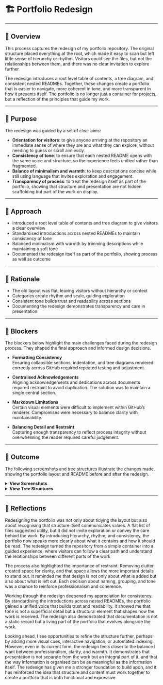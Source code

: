 # 🏗️ Portfolio Redesign

---

## 📑 Overview
This process captures the redesign of my portfolio repository. The original structure placed everything at the root, which made it easy to scan but left little sense of hierarchy or rhythm. Visitors could see the files, but not the relationships between them, and there was no clear invitation to explore further.  

The redesign introduces a root level table of contents, a tree diagram, and consistent nested READMEs. Together, these changes create a portfolio that is easier to navigate, more coherent in tone, and more transparent in how it presents itself. The portfolio is no longer just a container for projects, but a reflection of the principles that guide my work.

---

## 📌 Purpose
The redesign was guided by a set of clear aims:  

- **Orientation for visitors**: to give anyone arriving at the repository an immediate sense of where they are and what they can explore, without needing to guess or scroll aimlessly.  
- **Consistency of tone**: to ensure that each nested README opens with the same voice and structure, so the experience feels unified rather than fragmented.  
- **Balance of minimalism and warmth**: to keep descriptions concise while still using language that invites exploration and engagement.  
- **Transparency of process**: to treat the redesign itself as part of the portfolio, showing that structure and presentation are not hidden scaffolding but part of the work on display.  

---

## 📝 Approach
- Introduced a root level table of contents and tree diagram to give visitors a clear overview  
- Standardised introductions across nested READMEs to maintain consistency of tone  
- Balanced minimalism with warmth by trimming descriptions while maintaining a soft tone  
- Documented the redesign itself as part of the portfolio, showing process as well as outcome  

---

## 🎯 Rationale
- The old layout was flat, leaving visitors without hierarchy or context  
- Categories create rhythm and scale, guiding exploration  
- Consistent tone builds trust and readability across sections  
- Documenting the redesign demonstrates transparency and care in presentation  

---

## 🚧 Blockers

The blockers below highlight the main challenges faced during the redesign process. They shaped the final approach and informed design decisions.

- **Formatting Consistency**  
  Ensuring collapsible sections, indentation, and tree diagrams rendered correctly across GitHub required repeated testing and adjustment.

- **Centralised Acknowledgements**  
  Aligning acknowledgements and dedications across documents required restraint to avoid duplication. The solution was to maintain a single central section.

- **Markdown Limitations**  
  Certain visual elements were difficult to implement within GitHub’s renderer. Compromises were necessary to balance clarity with maintainability.

- **Balancing Detail and Restraint**  
  Capturing enough transparency to reflect process integrity without overwhelming the reader required careful judgement.


---




## 🏁 Outcome
The following screenshots and tree structures illustrate the changes made, showing the portfolio layout and README before and after the redesign.  

<details>
<summary><strong>View Screenshots</strong></summary>

| Before | After |
|--------|-------|
| ![Portfolio Layout – Before](https://raw.githubusercontent.com/musman-uk/portfolio/main/workflow-process/portfolio-design/Porfolio%20Layout%20-%20Before.png) | ![Portfolio Layout – After](https://raw.githubusercontent.com/musman-uk/portfolio/main/workflow-process/portfolio-design/Portfolio%20Layout%20-%20After.png) |
| *Portfolio Layout* | *Portfolio Layout* |
| ![Portfolio README – Before](https://raw.githubusercontent.com/musman-uk/portfolio/main/workflow-process/portfolio-design/Portfolio%20README%20-%20Before.png) | ![Portfolio README – After](https://raw.githubusercontent.com/musman-uk/portfolio/main/workflow-process/portfolio-design/Portfolio%20README%20-%20After.png) |
| *Portfolio README* | *Portfolio README* |

</details>

<details>
<summary><strong>View Tree Structures</strong></summary>

<pre>
📂 portfolio (before)
└── 📄 readme.md
</pre>

<pre>
📂 portfolio (after)
└── 📄 readme.md
    ├── 🎨 independent-projects
    ├── 📘 guided-projects
    ├── ⚙️ workflow-process
    ├── 📜 certificates
    └── 🤝 acknowledgements
</pre>

</details>

---

## 💭 Reflections
Redesigning the portfolio was not only about tidying the layout but also about recognising that structure itself communicates values. A flat list of files suggested utility, but it did not invite exploration or convey the care behind the work. By introducing hierarchy, rhythm, and consistency, the portfolio now speaks more clearly about what it contains and how it should be read. The redesign turned the repository from a simple container into a guided experience, where visitors can follow a clear path and understand the relationships between different parts of the work.  

The process also highlighted the importance of restraint. Removing clutter created space for clarity, and that space allows the more important details to stand out. It reminded me that design is not only about what is added but also about what is left out. Each decision about naming, grouping, and tone was a chance to reinforce professionalism and coherence.  

Working through the redesign deepened my appreciation for consistency. By standardising the introductions across nested READMEs, the portfolio gained a unified voice that builds trust and readability. It showed me that tone is not a superficial detail but a structural element that shapes how the work is received. The redesign also demonstrated that documentation is not a static record but a living part of the portfolio that evolves alongside the work.  

Looking ahead, I see opportunities to refine the structure further, perhaps by adding more visual cues, interactive navigation, or automated indexing. However, even in its current form, the redesign feels closer to the balance I want between professionalism, clarity, and warmth. It demonstrates that presentation is not separate from the work but an integral part of it, and that the way information is organised can be as meaningful as the information itself. The redesign has given me a stronger foundation to build upon, and it has reinforced the idea that structure and content must work together to create a portfolio that is both functional and expressive.
